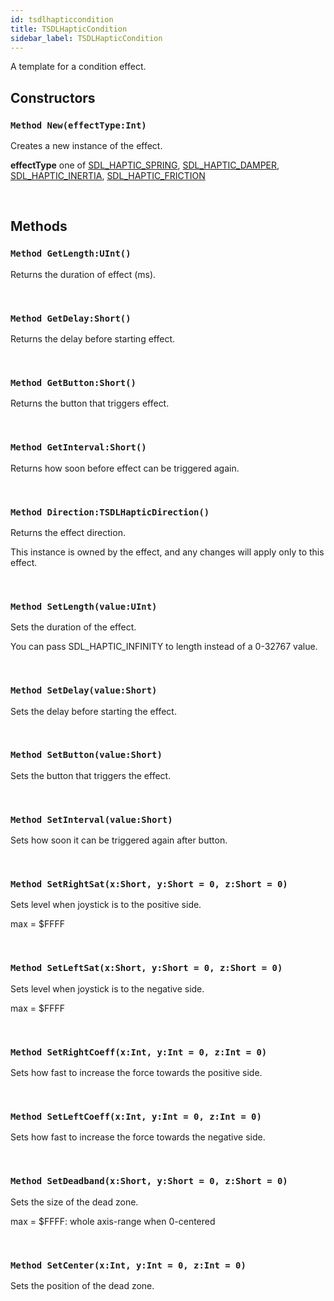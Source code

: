 ```yaml
---
id: tsdlhapticcondition
title: TSDLHapticCondition
sidebar_label: TSDLHapticCondition
---
```


A template for a condition effect.


## Constructors

### `Method New(effectType:Int)`

Creates a new instance of the effect.

<b>effectType</b> one of [SDL_HAPTIC_SPRING](../../../sdl/sdl.sdlhaptic/#const-sdlhapticspringint-1-shl-7), [SDL_HAPTIC_DAMPER](../../../sdl/sdl.sdlhaptic/#const-sdlhapticdamperint-1-shl-8), [SDL_HAPTIC_INERTIA](../../../sdl/sdl.sdlhaptic/#const-sdlhapticinertiaint-1-shl-9), [SDL_HAPTIC_FRICTION](../../../sdl/sdl.sdlhaptic/#const-sdlhapticfrictionint-1-shl-10)


<br/>

## Methods

### `Method GetLength:UInt()`

Returns the duration of effect (ms).

<br/>

### `Method GetDelay:Short()`

Returns the delay before starting effect.

<br/>

### `Method GetButton:Short()`

Returns the button that triggers effect.

<br/>

### `Method GetInterval:Short()`

Returns how soon before effect can be triggered again.

<br/>

### `Method Direction:TSDLHapticDirection()`

Returns the effect direction.

This instance is owned by the effect, and any changes will apply only to this effect.


<br/>

### `Method SetLength(value:UInt)`

Sets the duration of the effect.

You can pass SDL_HAPTIC_INFINITY to length instead of a 0-32767 value.


<br/>

### `Method SetDelay(value:Short)`

Sets the delay before starting the effect.

<br/>

### `Method SetButton(value:Short)`

Sets the button that triggers the effect.

<br/>

### `Method SetInterval(value:Short)`

Sets how soon it can be triggered again after button.

<br/>

### `Method SetRightSat(x:Short, y:Short = 0, z:Short = 0)`

Sets level when joystick is to the positive side.

max = $FFFF


<br/>

### `Method SetLeftSat(x:Short, y:Short = 0, z:Short = 0)`

Sets level when joystick is to the negative side.

max = $FFFF


<br/>

### `Method SetRightCoeff(x:Int, y:Int = 0, z:Int = 0)`

Sets how fast to increase the force towards the positive side.

<br/>

### `Method SetLeftCoeff(x:Int, y:Int = 0, z:Int = 0)`

Sets how fast to increase the force towards the negative side.

<br/>

### `Method SetDeadband(x:Short, y:Short = 0, z:Short = 0)`

Sets the size of the dead zone.

max = $FFFF: whole axis-range when 0-centered


<br/>

### `Method SetCenter(x:Int, y:Int = 0, z:Int = 0)`

Sets the position of the dead zone.

<br/>

